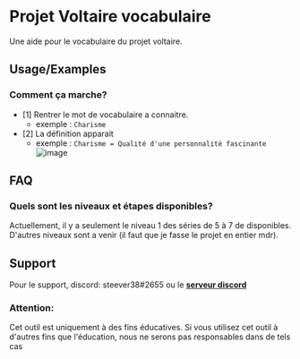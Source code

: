 # Projet Voltaire vocabulaire
Une aide pour le vocabulaire du projet voltaire. 


## Usage/Examples

### Comment ça marche?
* [1] Rentrer le mot de vocabulaire a connaitre.
    * exemple : `Charisme`
* [2] La définition apparait
    * exemple : `Charisme = Qualité d'une personnalité fascinante`
![image](https://i.imgur.com/c7r7tP2.png)

## FAQ

### Quels sont les niveaux et étapes disponibles?
Actuellement, il y a seulement le niveau 1 des séries de 5 à 7 de disponibles. D'autres niveaux sont a venir (il faut que je fasse le projet en entier mdr).
## Support

Pour le support, discord: steever38#2655 ou le [__serveur discord__](https://www.discord.gg/yCggt695tT)


### Attention:

Cet outil est uniquement à des fins éducatives. Si vous utilisez cet outil à d'autres fins que l'éducation, nous ne serons pas responsables dans de tels cas

